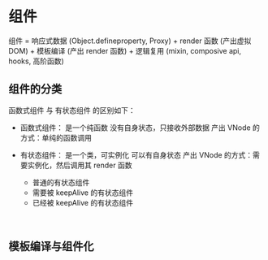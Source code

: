 # 组件
组件 = 
  响应式数据 (Object.defineproperty, Proxy) + 
  render 函数 (产出虚拟 DOM) + 
  模板编译 (产出 render 函数) + 
  逻辑复用 (mixin, composive api, hooks, 高阶函数)

## 组件的分类
函数式组件 与 有状态组件 的区别如下：
 - 函数式组件：
   是一个纯函数
   没有自身状态，只接收外部数据
   产出 VNode 的方式：单纯的函数调用

 - 有状态组件：
   是一个类，可实例化
   可以有自身状态
   产出 VNode 的方式：需要实例化，然后调用其 render 函数
   - 普通的有状态组件
   - 需要被 keepAlive 的有状态组件
   - 已经被 keepAlive 的有状态组件

<br>

## 模板编译与组件化
